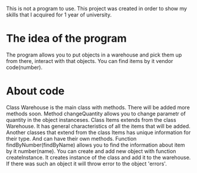 This is not a program to use. This project was created in order to show my skills that I acquired for 1 year of university.
  

# The idea of the program #
  

The program allows you to put objects in a warehouse and pick them up from there, interact with that objects. You can find items by it vendor code(number).
  

# About code #
  

Class Warehouse is the main class with methods. There will be added more methods soon. Method changeQuantity allows you to change parametr of quantity in the object instanceses.
Class Items extends from the class Warehouse. It has general characteristics of all the items that will be added.
Another classes that extend from the class Items has unique information for their type. And can have their own methods.
Function findByNumber(findByName) allows you to find the information about item by it number(name).
You can create and add new object with function createInstance. It creates instance of the class and add it to the warehouse. If there was such an object it will throw error to the object 'errors'.


